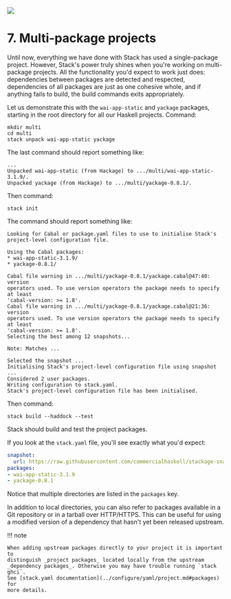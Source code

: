   <div class="hidden-warning"><a href="https://docs.haskellstack.org/"><img src="https://cdn.jsdelivr.net/gh/commercialhaskell/stack/doc/img/hidden-warning.svg"></a></div>

# 7. Multi-package projects

Until now, everything we have done with Stack has used a single-package project.
However, Stack's power truly shines when you're working on multi-package
projects. All the functionality you'd expect to work just does: dependencies
between packages are detected and respected, dependencies of all packages are
just as one cohesive whole, and if anything fails to build, the build commands
exits appropriately.

Let us demonstrate this with the `wai-app-static` and `yackage` packages,
starting in the root directory for all our Haskell projects. Command:

~~~text
mkdir multi
cd multi
stack unpack wai-app-static yackage
~~~

The last command should report something like:

~~~text
...
Unpacked wai-app-static (from Hackage) to .../multi/wai-app-static-3.1.9/.
Unpacked yackage (from Hackage) to .../multi/yackage-0.8.1/.
~~~

Then command:

~~~text
stack init
~~~

The command should report something like:

~~~text
Looking for Cabal or package.yaml files to use to initialise Stack's
project-level configuration file.

Using the Cabal packages:
* wai-app-static-3.1.9/
* yackage-0.8.1/

Cabal file warning in .../multi/yackage-0.8.1/yackage.cabal@47:40: version
operators used. To use version operators the package needs to specify at least
'cabal-version: >= 1.8'.
Cabal file warning in .../multi/yackage-0.8.1/yackage.cabal@21:36: version
operators used. To use version operators the package needs to specify at least
'cabal-version: >= 1.8'.
Selecting the best among 12 snapshots...

Note: Matches ...

Selected the snapshot ...
Initialising Stack's project-level configuration file using snapshot ...
Considered 2 user packages.
Writing configuration to stack.yaml.
Stack's project-level configuration file has been initialised.
~~~

Then command:

~~~text
stack build --haddock --test
~~~

Stack should build and test the project packages.

If you look at the `stack.yaml` file, you'll see exactly what you'd expect:

~~~yaml
snapshot:
  url: https://raw.githubusercontent.com/commercialhaskell/stackage-snapshots/master/lts/22/31.yaml
packages:
- wai-app-static-3.1.9
- yackage-0.8.1
~~~

Notice that multiple directories are listed in the `packages` key.

In addition to local directories, you can also refer to packages available in a
Git repository or in a tarball over HTTP/HTTPS. This can be useful for using a
modified version of a dependency that hasn't yet been released upstream.

!!! note

    When adding upstream packages directly to your project it is important to
    distinguish _project packages_ located locally from the upstream
    _dependency packages_. Otherwise you may have trouble running `stack ghci`.
    See [stack.yaml documentation](../configure/yaml/project.md#packages) for
    more details.
